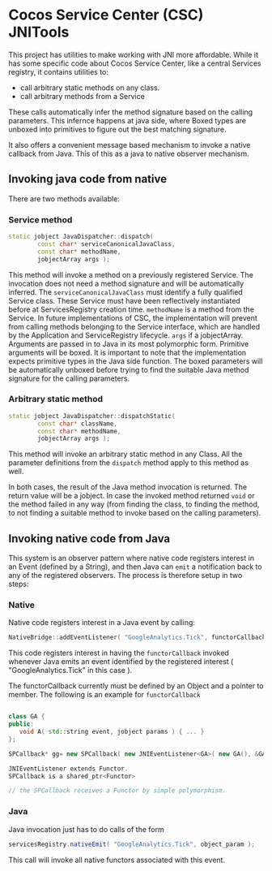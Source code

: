 # Cocos Service Center (CSC) JNITools

This project has utilities to make working with JNI more affordable.
While it has some specific code about Cocos Service Center, like a central Services registry,
it contains utilities to:

* call arbitrary static methods on any class.
* call arbitrary methods from a Service

These calls automatically infer the method signature based on the calling parameters. This infernce
happens at java side, where Boxed types are unboxed into primitives to figure out the best matching
signature.

It also offers a convenient message based mechanism to invoke a native callback from Java. This of
this as a java to native observer mechanism.

## Invoking java code from native

There are two methods available:

### Service method

``` cpp
static jobject JavaDispatcher::dispatch(
        const char* serviceCanonicalJavaClass,
        const char* methodName,
        jobjectArray args );

```

This method will invoke a method on a previously registered Service. The invocation does not need
a method signature and will be automatically inferred.
The <code>serviceCanonicalJavaClass</code> must identify a fully qualified Service class. These
Service must have been reflectively instantiated before at ServicesRegistry creation time.
<code>methodName</code> is a method from the Service. In future implementations of CSC, the
implementation will prevent from calling methods belonging to the Service interface, which are
handled by the Application and ServiceRegistry lifecycle.
<code>args</code> if a jobjectArray. Arguments are passed in to Java in its most polymorphic form.
Primitive arguments will be boxed. It is important to note that the implementation expects
primitive types in the Java side function. The boxed parameters will be automatically unboxed before
trying to find the suitable Java method signature for the calling parameters.

### Arbitrary static method

``` cpp
static jobject JavaDispatcher::dispatchStatic(
        const char* className,
        const char* methodName,
        jobjectArray args );
```

This method will invoke an arbitrary static method in any Class.
All the parameter definitions from the <code>dispatch</code> method apply to this method as well.


In both cases, the result of the Java method invocation is returned. The return value will be a
jobject. In case the invoked method returned <code>void</code> or the method failed in any way
(from finding the class, to finding the method, to not finding a suitable method to invoke based
on the calling parameters).

## Invoking native code from Java

This system is an observer pattern where native code registers interest in an Event (defined by a
String), and then Java can <code>emit</code> a notification back to any of the registered observers.
The process is therefore setup in two steps:

### Native

Native code registers interest in a Java event by calling:

``` cpp
NativeBridge::addEventListener( "GoogleAnalytics.Tick", functorCallback );
```

This code registers interest in having the <code>functorCallback</code> invoked whenever Java emits
an event identified by the registered interest ( "GoogleAnalytics.Tick" in this case ).

The functorCallback currently must be defined by an Object and a pointer to member.
The following is an example for <code>functorCallback</code>

``` cpp

class GA {
public:
   void A( std::string event, jobject params ) { ... }
};

SPCallback* gg= new SPCallback( new JNIEventListener<GA>( new GA(), &GA::A ) );

JNIEventListener extends Functor.
SPCallback is a shared_ptr<Functor>

// the SPCallback receives a Functor by simple polymorphism.

```

### Java

Java invocation just has to do calls of the form

``` java
servicesRegistry.nativeEmit( "GoogleAnalytics.Tick", object_param );
```

This call will invoke all native functors associated with this event.
